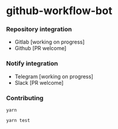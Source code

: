 # github-workflow-bot

### Repository integration

- Gitlab [working on progress]
- Github [PR welcome]

### Notify integration

- Telegram [working on progress]
- Slack [PR welcome]

### Contributing

`yarn`

`yarn test`
